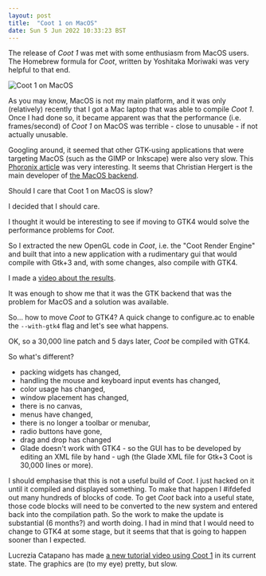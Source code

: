 ```yaml
---
layout: post
title:  "Coot 1 on MacOS"
date: Sun 5 Jun 2022 10:33:23 BST
---
```


The release of _Coot 1_ was met with some enthusiasm from MacOS users.
The Homebrew formula for _Coot_, written by Yoshitaka Moriwaki was very helpful to that end.

![Coot 1 on MacOS]({{"../../../images/coot-1-macos-screeny.png"}})


As you may know, MacOS is not my main platform, and it was only (relatively)
recently that I got a Mac laptop that was able to compile _Coot 1_. Once I had done so,
it became apparent was that the performance (i.e. frames/second) of _Coot 1_
on MacOS was terrible - close to unusable - if not actually unusable.

Googling around, it seemed that other GTK-using applications that were
targeting MacOS (such as the GIMP or Inkscape) were also very
slow. This [Phoronix
article](https://www.phoronix.com/scan.php?page=news\_item&px=GTK4-macOS-Improved)
was very interesting. It seems that Christian Hergert is the main
developer of [the MacOS
backend]([https://blogs.gnome.org/chergert/2020/12/15/gtk-4-got-a-new-macos-backend-now-with-opengl/).

Should I care that Coot 1 on MacOS is slow?

I decided that I should care.

I thought it would be interesting to see if moving to GTK4 would solve the performance problems for _Coot_.

So I extracted the new OpenGL code in _Coot_, i.e. the "Coot Render Engine" and built that into a new
application with a rudimentary gui that would compile with Gtk+3 and, with some changes, also compile with GTK4.

I made a [video about the results](https://www.youtube.com/watch?v=\_c7NO3\_8KNc).

It was enough to show me that it was the GTK backend that was the problem for MacOS and a solution
was available.

So... how to move _Coot_ to GTK4? A quick change to configure.ac to enable the `--with-gtk4` flag
and let's see what happens.

OK, so a 30,000 line patch and 5 days later, _Coot_ be compiled with GTK4.

So what's different?
 - packing widgets has changed,
 - handling the mouse and keyboard input events has changed,
 - color usage has changed,
 - window placement has changed,
 - there is no canvas,
 - menus have changed,
 - there is no longer a toolbar or menubar,
 - radio buttons have gone,
 - drag and drop has changed
 - Glade doesn't work with GTK4 - so the GUI has to be developed by editing an XML
   file by hand - ugh (the Glade XML file for Gtk+3 Coot is 30,000 lines or more).

I should emphasise that this is not a useful build of _Coot_. I just
hacked on it until it compiled and displayed something. To make that
happen I #ifdefed out many hundreds of blocks of code. To get _Coot_
back into a useful state, those code blocks will need to be converted to the new
system and entered back into the compilation path.  So the work to
make the update is substantial (6 months?) and worth doing. I had in
mind that I would need to change to GTK4 at some stage, but it seems
that that is going to happen sooner than I expected.

Lucrezia Catapano has made [a new tutorial video using Coot
1](https://www.youtube.com/watch?v=Xhonm4K1y0c) in its current
state. The graphics are (to my eye) pretty, but slow.


